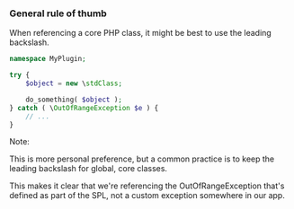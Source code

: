 ### General rule of thumb

When referencing a core PHP class, it might be best to use the leading backslash.

```php
namespace MyPlugin;

try {
    $object = new \stdClass;

    do_something( $object );
} catch ( \OutOfRangeException $e ) {
    // ...
}
```

Note:

This is more personal preference, but a common practice is to keep the leading backslash for global, core classes.

This makes it clear that we're referencing the OutOfRangeException that's defined as part of the SPL, not a custom exception somewhere in our app.
